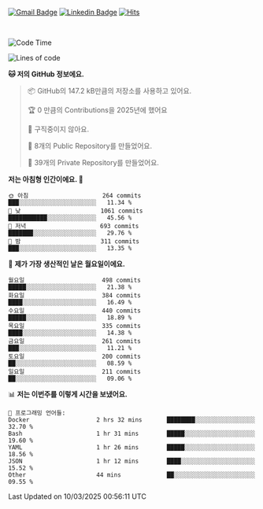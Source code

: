[![Gmail Badge](https://img.shields.io/badge/-725psh@gmail.com-c14438?style=flat&logo=Gmail&logoColor=white&link=mailto:725psh@gmail.com)](mailto:725psh@gmail.com) 
[![Linkedin Badge](https://img.shields.io/badge/-soohanpark-0072b1?style=flat&logo=Linkedin&logoColor=white&link=https://www.linkedin.com/in/soohanpark/)](https://www.linkedin.com/in/soohanpark/) 
[![Hits](https://hits.seeyoufarm.com/api/count/incr/badge.svg?url=https%3A%2F%2Fgithub.com%2FSoohan-Park&count_bg=%23000000&title_bg=%23828282&icon=gradle.svg&icon_color=%23FFFFFF&title=Visited&edge_flat=false)](https://hits.seeyoufarm.com)  

<br />

<!--START_SECTION:waka-->
![Code Time](http://img.shields.io/badge/Code%20Time-2%2C372%20hrs%209%20mins-blue)

![Lines of code](https://img.shields.io/badge/%EC%A0%80%EB%8A%94%20%EC%97%AC%ED%83%9C%EA%B9%8C%EC%A7%80%20-4.4%20million%20%EC%A4%84%EC%9D%98%20%EC%BD%94%EB%93%9C%EB%A5%BC%20%EC%9E%91%EC%84%B1%ED%96%88%EC%96%B4%EC%9A%94.-blue)

**🐱 저의 GitHub 정보에요.** 

> 📦 GitHub의 147.2 kB만큼의 저장소를 사용하고 있어요. 
 > 
> 🏆 0 만큼의 Contributions을 2025년에 했어요
 > 
> 🚫 구직중이지 않아요.
 > 
> 📜 8개의 Public Repository를 만들었어요. 
 > 
> 🔑 39개의 Private Repository를 만들었어요. 
 > 
**저는 아침형 인간이에요. 🐤** 

```text
🌞 아침                     264 commits         ███░░░░░░░░░░░░░░░░░░░░░░   11.34 % 
🌆 낮　                     1061 commits        ███████████░░░░░░░░░░░░░░   45.56 % 
🌃 저녁                     693 commits         ███████░░░░░░░░░░░░░░░░░░   29.76 % 
🌙 밤　                     311 commits         ███░░░░░░░░░░░░░░░░░░░░░░   13.35 % 
```
📅 **제가 가장 생산적인 날은 월요일이에요.** 

```text
월요일                      498 commits         █████░░░░░░░░░░░░░░░░░░░░   21.38 % 
화요일                      384 commits         ████░░░░░░░░░░░░░░░░░░░░░   16.49 % 
수요일                      440 commits         █████░░░░░░░░░░░░░░░░░░░░   18.89 % 
목요일                      335 commits         ████░░░░░░░░░░░░░░░░░░░░░   14.38 % 
금요일                      261 commits         ███░░░░░░░░░░░░░░░░░░░░░░   11.21 % 
토요일                      200 commits         ██░░░░░░░░░░░░░░░░░░░░░░░   08.59 % 
일요일                      211 commits         ██░░░░░░░░░░░░░░░░░░░░░░░   09.06 % 
```


📊 **저는 이번주를 이렇게 시간을 보냈어요.** 

```text
💬 프로그래밍 언어들: 
Docker                   2 hrs 32 mins       ████████░░░░░░░░░░░░░░░░░   32.70 % 
Bash                     1 hr 31 mins        █████░░░░░░░░░░░░░░░░░░░░   19.60 % 
YAML                     1 hr 26 mins        █████░░░░░░░░░░░░░░░░░░░░   18.56 % 
JSON                     1 hr 12 mins        ████░░░░░░░░░░░░░░░░░░░░░   15.52 % 
Other                    44 mins             ██░░░░░░░░░░░░░░░░░░░░░░░   09.55 % 
```


 Last Updated on 10/03/2025 00:56:11 UTC
<!--END_SECTION:waka-->
